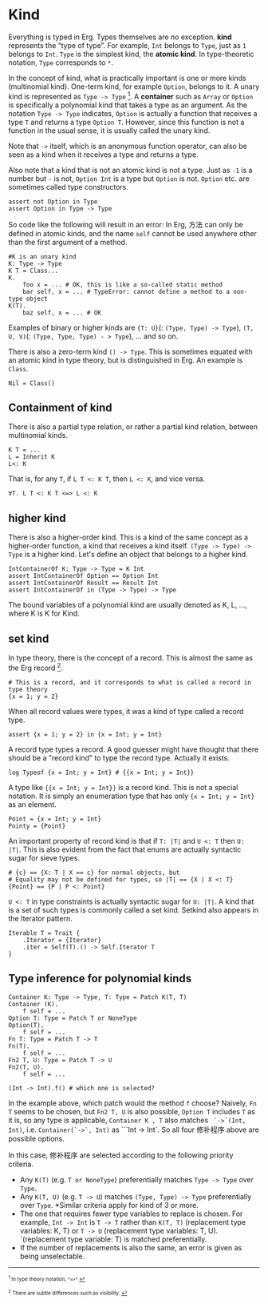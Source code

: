 # Kind

Everything is typed in Erg. Types themselves are no exception. __kind__ represents the “type of type”. For example, `Int` belongs to `Type`, just as `1` belongs to `Int`. `Type` is the simplest kind, the __atomic kind__. In type-theoretic notation, `Type` corresponds to `*`.

In the concept of kind, what is practically important is one or more kinds (multinomial kind). One-term kind, for example `Option`, belongs to it. A unary kind is represented as `Type -> Type` [<sup id="f1">1</sup>](#1). A __container__ such as `Array` or `Option` is specifically a polynomial kind that takes a type as an argument.
As the notation `Type -> Type` indicates, `Option` is actually a function that receives a type `T` and returns a type `Option T`. However, since this function is not a function in the usual sense, it is usually called the unary kind.

Note that `->` itself, which is an anonymous function operator, can also be seen as a kind when it receives a type and returns a type.

Also note that a kind that is not an atomic kind is not a type. Just as `-1` is a number but `-` is not, `Option Int` is a type but `Option` is not. `Option` etc. are sometimes called type constructors.

``` erg
assert not Option in Type
assert Option in Type -> Type
```

So code like the following will result in an error:
In Erg, 方法 can only be defined in atomic kinds, and the name `self` cannot be used anywhere other than the first argument of a method.

``` erg
#K is an unary kind
K: Type -> Type
K T = Class...
K.
    foo x = ... # OK, this is like a so-called static method
    bar self, x = ... # TypeError: cannot define a method to a non-type object
K(T).
    baz self, x = ... # OK
```

Examples of binary or higher kinds are `{T: U}`(: `(Type, Type) -> Type`), `(T, U, V)`(: `(Type, Type, Type) - > Type`), ... and so on.

There is also a zero-term kind `() -> Type`. This is sometimes equated with an atomic kind in type theory, but is distinguished in Erg. An example is `Class`.

``` erg
Nil = Class()
```

## Containment of kind

There is also a partial type relation, or rather a partial kind relation, between multinomial kinds.

``` erg
K T = ...
L = Inherit K
L<: K
```

That is, for any `T`, if `L T <: K T`, then `L <: K`, and vice versa.

``` erg
∀T. L T <: K T <=> L <: K
```

## higher kind

There is also a higher-order kind. This is a kind of the same concept as a higher-order function, a kind that receives a kind itself. `(Type -> Type) -> Type` is a higher kind. Let's define an object that belongs to a higher kind.

``` erg
IntContainerOf K: Type -> Type = K Int
assert IntContainerOf Option == Option Int
assert IntContainerOf Result == Result Int
assert IntContainerOf in (Type -> Type) -> Type
```

The bound variables of a polynomial kind are usually denoted as K, L, ..., where K is K for Kind.

## set kind

In type theory, there is the concept of a record. This is almost the same as the Erg record [<sup id="f2">2</sup>](#2).

``` erg
# This is a record, and it corresponds to what is called a record in type theory
{x = 1; y = 2}
```

When all record values ​​were types, it was a kind of type called a record type.

``` erg
assert {x = 1; y = 2} in {x = Int; y = Int}
```

A record type types a record. A good guesser might have thought that there should be a "record kind" to type the record type. Actually it exists.

``` erg
log Typeof {x = Int; y = Int} # {{x = Int; y = Int}}
```

A type like `{{x = Int; y = Int}}` is a record kind. This is not a special notation. It is simply an enumeration type that has only `{x = Int; y = Int}` as an element.

``` erg
Point = {x = Int; y = Int}
Pointy = {Point}
```

An important property of record kind is that if `T: |T|` and `U <: T` then `U: |T|`.
This is also evident from the fact that enums are actually syntactic sugar for sieve types.

``` erg
# {c} == {X: T | X == c} for normal objects, but
# Equality may not be defined for types, so |T| == {X | X <: T}
{Point} == {P | P <: Point}
```

`U <: T` in type constraints is actually syntactic sugar for `U: |T|`.
A kind that is a set of such types is commonly called a set kind. Setkind also appears in the Iterator pattern.

``` erg
Iterable T = Trait {
    .Iterator = {Iterator}
    .iter = Self(T).() -> Self.Iterator T
}
```

## Type inference for polynomial kinds

``` erg
Container K: Type -> Type, T: Type = Patch K(T, T)
Container (K).
    f self = ...
Option T: Type = Patch T or NoneType
Option(T).
    f self = ...
Fn T: Type = Patch T -> T
Fn(T).
    f self = ...
Fn2 T, U: Type = Patch T -> U
Fn2(T, U).
    f self = ...

(Int -> Int).f() # which one is selected?
```

In the example above, which patch would the method `f` choose?
Naively, `Fn T` seems to be chosen, but `Fn2 T, U` is also possible, `Option T` includes `T` as it is, so any type is applicable, `Container K , T` also matches ``` `->`(Int, Int)```, i.e. ```Container(`->`, Int)``` as ```Int -> Int`. So all four 修补程序 above are possible options.

In this case, 修补程序 are selected according to the following priority criteria.

* Any `K(T)` (e.g. `T or NoneType`) preferentially matches `Type -> Type` over `Type`.
* Any `K(T, U)` (e.g. `T -> U`) matches `(Type, Type) -> Type` preferentially over `Type`.
*Similar criteria apply for kind of 3 or more.
* The one that requires fewer type variables to replace is chosen. For example, `Int -> Int` is `T -> T` rather than `K(T, T)` (replacement type variables: K, T) or `T -> U` (replacement type variables: T, U). `(replacement type variable: T) is matched preferentially.
* If the number of replacements is also the same, an error is given as being unselectable.

---

<span id="1" style="font-size:x-small"><sup>1</sup> In type theory notation, `*=>*` [↩](#f1)</span>

<span id="2" style="font-size:x-small"><sup>2</sup> There are subtle differences such as visibility. [↩](#f2)</span>